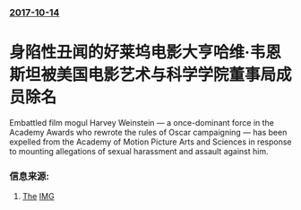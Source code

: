 ### [2017-10-14](/news/2017/10/14/index.md)

##### 
# 身陷性丑闻的好莱坞电影大亨哈维·韦恩斯坦被美国电影艺术与科学学院董事局成员除名 

Embattled film mogul Harvey Weinstein — a once-dominant force in the Academy Awards who rewrote the rules of Oscar campaigning — has been expelled from the Academy of Motion Picture Arts and Sciences in response to mounting allegations of sexual harassment and assault against him. 


### 信息来源:

1. [The](http://www.latimes.com/entertainment/movies/la-et-mn-harvey-weinstein-film-academy-20171014-story.html) [IMG](https://ca-times.brightspotcdn.com/dims4/default/27c64ea/2147483647/strip/true/crop/900x473+0+17/resize/1200x630!/quality/90/?url=https%3A%2F%2Fcalifornia-times-brightspot.s3.amazonaws.com%2F42%2Fee%2F1d13a32a49c1a9862bc9c28dc3c8%2Fla-1507857321-m19myp5243-snap-image)
